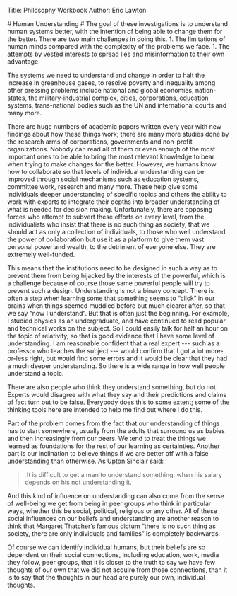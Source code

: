 Title: Philosophy Workbook
Author: Eric Lawton
<link rel="stylesheet" href="/css/workbook.css">
# Human Understanding #
The goal of these investigations is to understand human systems better, with the intention of being able to change them for the better.
There are two main challenges in doing this.
1. The limitations of human minds compared with the complexity of the problems we face.
1. The attempts by vested interests to spread lies and misinformation to their own advantage.

The systems we need to understand and change in order to halt the increase in greenhouse gases, to resolve poverty and inequality among other pressing problems include national and global economies, nation-states, the military-industrial complex, cities, corporations, education systems, trans-national bodies such as the UN and international courts and many more.

There are huge numbers of academic papers written every year with new findings about how these things work; there are many more studies done by the research arms of corporations, governments and non-profit organizations. Nobody can read all of them or even enough of the most important ones to be able to bring the most relevant knowledge to bear when trying to make changes for the better.
However, we humans know how to collaborate so that levels of individual understanding can be improved through social mechanisms such as education systems, committee work, research and many more. These help give some individuals deeper understanding of specific topics and others the ability to work with experts to integrate their depths into broader understanding of what is needed for decision making.
Unfortunately, there are opposing forces who attempt to subvert these efforts on every level, from the individualists who insist that there is no such thing as society, that we should act as only a collection of individuals, to those who well understand the power of collaboration but use it as a platform to give them vast personal power and wealth, to the detriment of everyone else. They are extremely well-funded.

This means that the institutions need to be designed in such a way as to prevent them from being hijacked by the interests of the powerful, which is a challenge because of course those same powerful people will try to prevent such a design.
Understanding is not a binary concept. There is often a step when learning some that something seems to “click” in our brains when things seemed muddled before but much clearer after, so that we say “now I understand”. But that is often just the beginning. For example, I studied physics as an undergraduate, and have continued to read popular and technical works on the subject. So I could easily talk for half an hour on the topic of relativity, so that is good evidence that I have some level of understanding. I am reasonable confident that a real expert --- such as a professor who teaches the subject --- would confirm that I got a lot more-or-less right, but would find some errors and it would be clear that they had a much deeper understanding. So there is a wide range in how well people understand a topic.

There are also people who think they understand something, but do not. Experts would disagree with what they say and their predictions and claims of fact turn out to be false. Everybody does this to some extent; some of the thinking tools here are intended to help me find out where I do this.

Part of the problem comes from the fact that our understanding of things has to start somewhere, usually from the adults that surround us as babies and then increasingly from our peers. We tend to treat the things we learned as foundations for the rest of our learning as certainties.
Another part is our inclination to believe things if we are better off with a false understanding than otherwise. As Upton Sinclair said:
> It is difficult to get a man to understand something, when his salary depends on his not understanding it.

And this kind of influence on understanding can also come from the sense of well-being we get from being in peer groups who think in particular ways, whether this be social, political, religious or any other.
All of these social influences on our beliefs and understanding are another reason to think that Margaret Thatcher’s famous dictum “there is no such thing as society, there are only individuals and families” is completely backwards.

Of course we can identify individual humans, but their beliefs are so dependent on their social connections, including education, work, media they follow, peer groups, that it is closer to the truth to say we have few thoughts of our own that we did not acquire from those connections, than it is to say that the thoughts in our head are purely our own, individual thoughts.  
